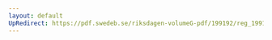 ```yaml
---
layout: default
UpRedirect: https://pdf.swedeb.se/riksdagen-volumeG-pdf/199192/reg_199192/reg_199192_0487.pdf
---
```

